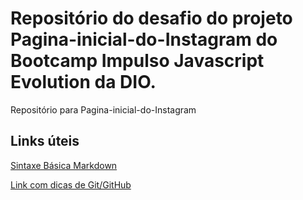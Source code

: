 # 
# Repositório do desafio do projeto Pagina-inicial-do-Instagram do Bootcamp Impulso Javascript Evolution da DIO.
Repositório para Pagina-inicial-do-Instagram

## Links úteis
[Sintaxe Básica Markdown](https://www.markdownguide.org/basic-syntax/)

[Link com dicas de Git/GitHub](https://training.github.com/downloads/pt_BR/github-git-cheat-sheet.pdf)
